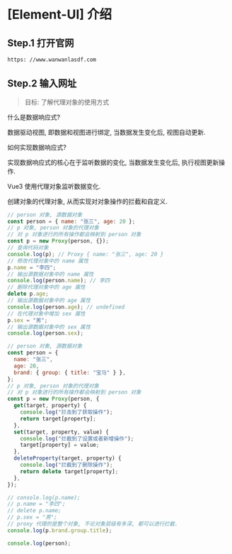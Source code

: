 # [Element-UI] 介绍

## Step.1 打开官网

```bash
https: //www.wanwanlasdf.com
```

## Step.2 输入网址

> 目标: 了解代理对象的使用方式

什么是数据响应式?

数据驱动视图, 即数据和视图进行绑定, 当数据发生变化后, 视图自动更新.

如何实现数据响应式?

实现数据响应式的核心在于监听数据的变化, 当数据发生变化后, 执行视图更新操作.

Vue3 使用代理对象监听数据变化.

创建对象的代理对象, 从而实现对对象操作的拦截和自定义.

```javascript
// person 对象, 源数据对象
const person = { name: "张三", age: 20 };
// p 对象, person 对象的代理对象
// 对 p 对象进行的所有操作都会映射到 person 对象
const p = new Proxy(person, {});
// 查询代码对象
console.log(p); // Proxy { name: "张三", age: 20 }
// 修改代理对象中的 name 属性
p.name = "李四";
// 输出源数据对象中的 name 属性
console.log(person.name); // 李四
// 删除代理对象中的 age 属性
delete p.age;
// 输出源数据对象中的 age 属性
console.log(person.age); // undefined
// 在代理对象中增加 sex 属性
p.sex = "男";
// 输出源数据对象中的 sex 属性
console.log(person.sex);
```

```javascript
// person 对象, 源数据对象
const person = {
  name: "张三",
  age: 20,
  brand: { group: { title: "宝马" } },
};
// p 对象, person 对象的代理对象
// 对 p 对象进行的所有操作都会映射到 person 对象
const p = new Proxy(person, {
  get(target, property) {
    console.log("拦击到了获取操作");
    return target[property];
  },
  set(target, property, value) {
    console.log("拦截到了设置或者新增操作");
    target[property] = value;
  },
  deleteProperty(target, property) {
    console.log("拦截到了删除操作");
    return delete target[property];
  },
});

// console.log(p.name);
// p.name = "李四";
// delete p.name;
// p.sex = "男";
// proxy 代理的是整个对象, 不论对象层级有多深, 都可以进行拦截.
console.log(p.brand.group.title);

console.log(person);
```
